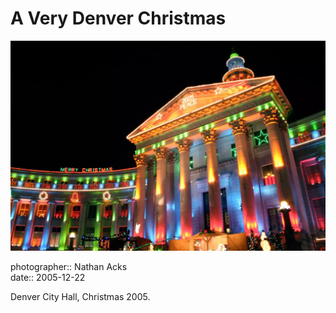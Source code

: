 # A Very Denver Christmas

![Christmas lights on Denver’s City and County building](assets/2005-12-22-a-very-denver-christmas.webp)

photographer:: Nathan Acks  
date:: 2005-12-22

Denver City Hall, Christmas 2005.

